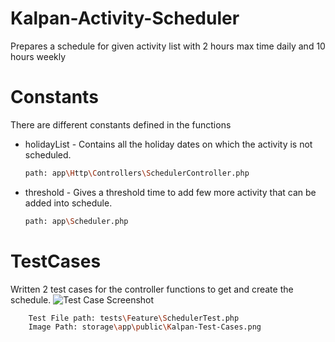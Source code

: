 # Kalpan-Activity-Scheduler
Prepares a schedule for given activity list  with 2 hours max time daily and 10 hours weekly 

# Constants
There are different constants defined in the functions 
 - holidayList - Contains all the holiday dates on which the activity is not scheduled.
    ```bash
    path: app\Http\Controllers\SchedulerController.php

 - threshold - Gives a threshold time to add few more activity that can be added into schedule.
    ```bash
    path: app\Scheduler.php

# TestCases
Written 2 test cases for the controller functions to get and create the schedule.
![Test Case Screenshot](./public/images/Kalpan-Test-Cases.png)
```bash
    Test File path: tests\Feature\SchedulerTest.php
    Image Path: storage\app\public\Kalpan-Test-Cases.png